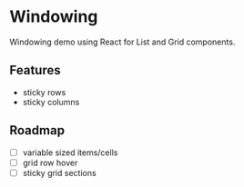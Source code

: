 # Windowing

Windowing demo using React for List and Grid components.

## Features
- sticky rows
- sticky columns

## Roadmap

- [ ] variable sized items/cells
- [ ] grid row hover
- [ ] sticky grid sections